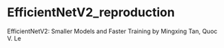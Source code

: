 # EfficientNetV2_reproduction
EfficientNetV2: Smaller Models and Faster Training by Mingxing Tan, Quoc V. Le
